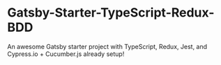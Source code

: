 # Gatsby-Starter-TypeScript-Redux-BDD
An awesome Gatsby starter project with TypeScript, Redux, Jest, and Cypress.io + Cucumber.js already setup!

